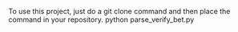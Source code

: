 To use this project, just do a git clone command and then place the command in your repository.
python parse_verify_bet.py
